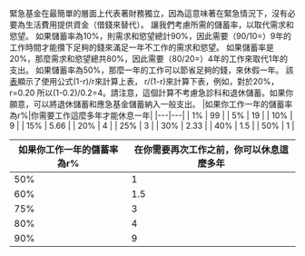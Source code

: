 緊急基金在最簡單的層面上代表著財務獨立，因為這意味著在緊急情況下，沒有必要為生活費用提供資金（借錢來替代）。
讓我們考慮所需的儲蓄率，以取代需求和慾望。
如果儲蓄率為10%，則需求和慾望總計90%，因此需要（90/10=）9年的工作時間才能攢下足夠的錢來滿足一年不工作的需求和慾望。
如果儲蓄率是20%，那麼需求和慾望總共80%，因此需要（80/20=）4年的工作來取代1年的支出。
如果儲蓄率為50%，那麼一年的工作可以節省足夠的錢，來休假一年。
該[表]()顯示了使用公式(1-r)/r來計算上表， r/(1-r)來計算下表，例如，對於20%，r=0.20 所以(1-0.2)/0.2=4。請注意，這個計算不考慮急診科和退休儲蓄。如果你願意，可以將退休儲蓄和應急基金儲蓄納入一般支出。
|如果你工作一年的儲蓄率為r%|你需要工作這麼多年才能休息一年|
|---|---|
| 1% | 99 |
| 5% | 19 |
| 10% | 9 |
| 15% | 5.66 |
| 20% | 4 |
| 25% | 3 |
| 30% | 2.33 |
| 40% | 1.5 |
| 50% | 1 |

|如果你工作一年的儲蓄率為r%|在你需要再次工作之前，你可以休息這麼多年|
|---|---|
| 50% | 1 |
| 60% | 1.5 |
| 75% | 3 |
| 80% | 4 |
| 90% | 9 |
